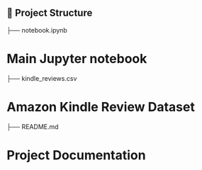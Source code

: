 ## 📂 Project Structure


├── notebook.ipynb                         
# Main Jupyter notebook

├── kindle_reviews.csv                     
# Amazon Kindle Review Dataset

├── README.md                                 
# Project Documentation
